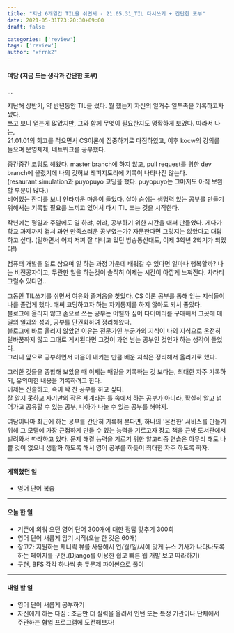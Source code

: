 ```yaml
---
title: "지난 6개월간 TIL을 쉬면서 - 21.05.31_TIL 다시쓰기 + 간단한 포부"
date: 2021-05-31T23:20:30+09:00
draft: false

categories: ['review']
tags: ['review']
author: "xfrnk2"
---
```

#### **여담 (지금 드는 생각과 간단한 포부)**
  
...
  
지난해 상반기, 약 반년동안 TIL을 썼다. 뭘 했는지 자신의 일거수 일투족을 기록하고자 썼다.  
쓰고 보니 얻는게 많았지만, 그와 함께 무엇이 필요한지도 명확하게 보였다. 따라서 나는,  
21.01.01의 회고를 적으면서 CS이론에 집중하기로 다짐하였고, 이후 kocw의 강의를 들으며 운영체제, 네트워크를 공부했다.  
   
중간중간 코딩도 해왔다. master branch에 하지 않고, pull request를 위한 dev branch에 올렸기에 나의 깃허브 레퍼지토리에 기록이 나타나진 않는다.  
(resaurant simulation과 puyopuyo 코딩을 했다. puyopuyo는 그마저도 아직 보완할 부분이 많다.)  
비어있는 잔디를 보니 안타까운 마음이 들었다. 
살아 숨쉬는 생명력 있는 공부를 만들기 위해서는 기록할 필요를 느끼고 있어서 다시 TIL 쓰는 것을 시작한다.  
  
  
작년에는 평일과 주말에도 일 하랴, 쉬랴, 공부하기 위한 시간을 애써 만들었다. 게다가 학교 과제까지 겹쳐 과연 만족스러운 공부였는가? 자문한다면 그렇지는 않았다고 대답하고 싶다.  (일하면서 어찌 저찌 잘 다니고 있던 방송통신대도, 이제 3학년 2학기가 되었다!)  
  
컴퓨터 개발을 일로 삼으며 일 하는 과정 가운데 배워갈 수 있다면 얼마나 행복할까?
나는 비전공자이고, 무관한 일을 하는것이 솔직히 이제는 시간이 아깝게 느껴진다. 차라리 그럴수 있다면..
  
그동안 TIL쓰기를 쉬면서 여유와 즐거움을 찾았다. CS 이론 공부를 통해 얻는 지식들이 나를 즐겁게 했다. 애써 코딩하고자 하는 자기통제를 하지 않아도 되서 좋았다.  
블로그에 올리지 않고 손으로 쓰는 공부는 어떨까 싶어 다이어리를 구매해서 그곳에 매일의 일과와 성과, 공부를 단권화하여 정리해왔다.  
블로그에 바로 올리지 않았던 이유는 전문가인 누군가의 지식이 나의 지식으로 온전히 탈바꿈하지 않고 그대로 게시된다면 그것이 과연 남는 공부인 것인가 하는 생각이 들었다.  
그러니 앞으로 공부하면서 마음이 내키는 만큼 배운 지식은 정리해서 올리기로 했다.  
  
  
그러한 것들을 종합해 보았을 때 이제는 매일을 기록하는 것 보다는, 최대한 자주 기록하되, 유의미한 내용을 기록하려고 한다.   
이제는 진솔하고, 속이 꽉 찬 공부를 하고 싶다.   
잘 알지 못하고 자기만의 작은 세계라는 틀 속에서 하는 공부가 아니라, 확실히 알고 넘어가고 공유할 수 있는 공부, 나아가 나눌 수 있는 공부를 해야지.  
  
  
여담이나마 최근에 하는 공부를 간단히 기록해 본다면, 하나의 '온전한' 서비스를 만들기 위해 그 모델에 가장 근접하게 만들 수 있는 능력을 기르고자 장고 책을 근방 도서관에서 빌려와서 따라하고 있다.
문제 해결 능력을 기르기 위한 알고리즘 연습은 아무리 해도 나쁠 것이 없으니 생활화 하도록 해서 영어 공부를 하듯이 최대한 자주 하도록 하자.

---
#### 계획했던 일
+ 영어 단어 복습
---
#### 오늘 한 일
+ 기존에 외워 오던 영어 단어 300개에 대한 정답 맞추기 300회
+ 영어 단어 새롭게 암기 시작(오늘 한 것은 60개)
+ 장고가 지원하는 제너릭 뷰를 사용해서 연/월/일/시에 맞게 뉴스 기사가 나타나도록 하는 페이지를 구현.(Django를 이용한 쉽고 빠른 웹 개발 보고 따라하기)
+ 구현, BFS 각각 하나씩 총 두문제 파이썬으로 풀이
---   
#### 내일 할 일 
+ 영어 단어 새롭게 공부하기
+ 자신에게 하는 다짐 : 조금만 더 실력을 올려서 인턴 또는 특정 기관이나 단체에서 주관하는 협업 프로그램에 도전해보자!

